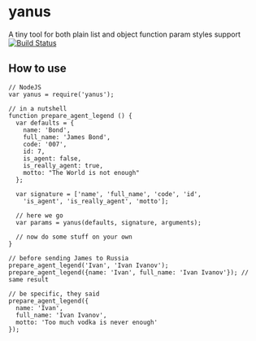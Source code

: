 # yanus
A tiny tool for both plain list and object function param styles support
[![Build Status](https://travis-ci.org/gbezyuk/yanus.png?branch=master)](https://travis-ci.org/gbezyuk/yanus)

## How to use
```
// NodeJS
var yanus = require('yanus');

// in a nutshell
function prepare_agent_legend () {
  var defaults = {
    name: 'Bond',
    full_name: 'James Bond',
    code: '007',
    id: 7,
    is_agent: false,
    is_really_agent: true,
    motto: "The World is not enough"
  };

  var signature = ['name', 'full_name', 'code', 'id',
    'is_agent', 'is_really_agent', 'motto'];

  // here we go
  var params = yanus(defaults, signature, arguments);

  // now do some stuff on your own
}

// before sending James to Russia
prepare_agent_legend('Ivan', 'Ivan Ivanov');
prepare_agent_legend({name: 'Ivan', full_name: 'Ivan Ivanov'}); // same result

// be specific, they said
prepare_agent_legend({
  name: 'Ivan',
  full_name: 'Ivan Ivanov',
  motto: 'Too much vodka is never enough'
});
```
